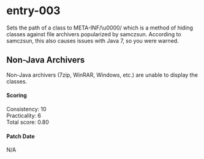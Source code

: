# entry-003
Sets the path of a class to META-INF/\u0000/ which is a method of hiding classes against file
archivers popularized by samczsun. According to samczsun, this also causes issues with Java 7,
so you were warned.

## Non-Java Archivers
Non-Java archivers (7zip, WinRAR, Windows, etc.) are unable to display the classes.

#### Scoring
Consistency: 10  
Practicality: 6  
Total score: 0.80  

#### Patch Date
N/A
